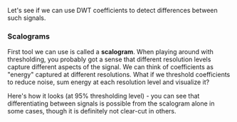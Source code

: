 Let's see if we can use DWT coefficients to detect differences between such signals.

### Scalograms

First tool we can use is called a **scalogram**. When playing around with thresholding, you probably got a sense that different resolution levels capture different aspects of the signal. We can think of coefficients as "energy" captured at different resolutions. What if we threshold coefficients to reduce noise, sum energy at each resolution level and visualize it? 

Here's how it looks (at 95% thresholding level) - you can see that differentiating between signals is possible from the scalogram alone in some cases, though it is definitely not clear-cut in others.